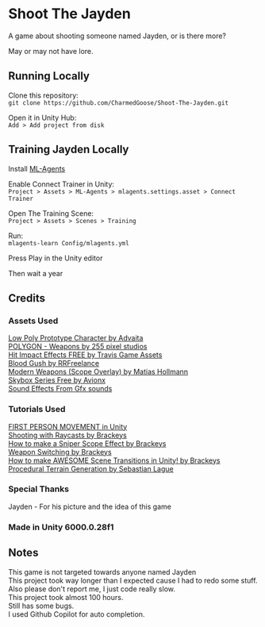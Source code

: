 # Shoot The Jayden

A game about shooting someone named Jayden, or is there more?

May or may not have lore.

## Running Locally

Clone this repository:  
`git clone https://github.com/CharmedGoose/Shoot-The-Jayden.git`  

Open it in Unity Hub:  
`Add > Add project from disk`  

## Training Jayden Locally

Install [ML-Agents](https://github.com/Unity-Technologies/ml-agents/blob/develop/docs/Installation.md)  

Enable Connect Trainer in Unity:  
`Project > Assets > ML-Agents > mlagents.settings.asset > Connect Trainer`  

Open The Training Scene:  
`Project > Assets > Scenes > Training`  

Run:  
`mlagents-learn Config/mlagents.yml`  

Press Play in the Unity editor  

Then wait a year  

## Credits

### Assets Used  

[Low Poly Prototype Character by Advaita](https://assetstore.unity.com/packages/3d/characters/humanoids/low-poly-prototype-character-294200)  
[POLYGON - Weapons by 255 pixel studios](https://assetstore.unity.com/packages/3d/props/guns/polygon-weapons-157724)  
[Hit Impact Effects FREE by Travis Game Assets](https://assetstore.unity.com/packages/vfx/particles/hit-impact-effects-free-218385)  
[Blood Gush by RRFreelance](https://assetstore.unity.com/packages/vfx/particles/blood-gush-73426)  
[Modern Weapons (Scope Overlay) by Matias Hollmann](https://devassets.com/assets/modern-weapons/)  
[Skybox Series Free by Avionx](https://assetstore.unity.com/packages/2d/textures-materials/sky/skybox-series-free-103633)  
[Sound Effects From Gfx sounds](https://gfxsounds.com)  

### Tutorials Used  

[FIRST PERSON MOVEMENT in Unity](https://www.youtube.com/watch?v=_QajrabyTJc)  
[Shooting with Raycasts by Brackeys](https://www.youtube.com/watch?v=THnivyG0Mvo)  
[How to make a Sniper Scope Effect by Brackeys](https://www.youtube.com/watch?v=adcKX1c-kag)  
[Weapon Switching by Brackeys](https://www.youtube.com/watch?v=Dn_BUIVdAPg)  
[How to make AWESOME Scene Transitions in Unity! by Brackeys](https://www.youtube.com/watch?v=CE9VOZivb3I)  
[Procedural Terrain Generation by Sebastian Lague](https://www.youtube.com/playlist?list=PLFt_AvWsXl0eBW2EiBtl_sxmDtSgZ)

### Special Thanks

Jayden - For his picture and the idea of this game

### Made in Unity 6000.0.28f1  

## Notes

This game is not targeted towards anyone named Jayden  
This project took way longer than I expected cause I had to redo some stuff.  
Also please don't report me, I just code really slow.  
This project took almost 100 hours.  
Still has some bugs.  
I used Github Copilot for auto completion.  
